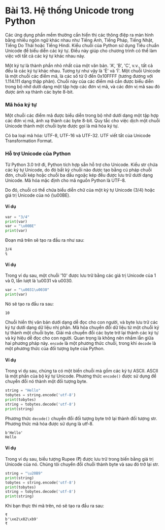 # Bài 13. Hệ thống Unicode trong Python

Các ứng dụng phần mềm thường cần hiển thị các thông điệp ra màn hình bằng nhiều ngôn ngữ khác nhau như Tiếng Anh, Tiếng Pháp, Tiếng Nhật, Tiếng Do Thái hoặc Tiếng Hindi. Kiểu chuỗi của Python sử dụng Tiêu chuẩn Unicode để biểu diễn các ký tự. Điều này giúp cho chương trình có thể làm việc với tất cả các ký tự khác nhau này.

Một ký tự là thành phần nhỏ nhất của một văn bản. 'A', 'B', 'C', v.v., tất cả đều là các ký tự khác nhau. Tương tự như vậy là 'È' và 'Í'. Một chuỗi Unicode là một chuỗi các điểm mã, là các số từ 0 đến 0x10FFFF (tương đương với 1.114.111 dạng thập phân). Chuỗi này của các điểm mã cần được biểu diễn trong bộ nhớ dưới dạng một tập hợp các đơn vị mã, và các đơn vị mã sau đó được ánh xạ thành các byte 8-bit.

### Mã hóa ký tự

Một chuỗi các điểm mã được biểu diễn trong bộ nhớ dưới dạng một tập hợp các đơn vị mã, ánh xạ thành các byte 8-bit. Quy tắc cho việc dịch một chuỗi Unicode thành một chuỗi byte được gọi là mã hóa ký tự.

Có ba loại mã hóa: UTF-8, UTF-16 và UTF-32. UTF viết tắt của Unicode Transformation Format.

### Hỗ trợ Unicode của Python

Từ Python 3.0 trở đi, Python tích hợp sẵn hỗ trợ cho Unicode. Kiểu str chứa các ký tự Unicode, do đó bất kỳ chuỗi nào được tạo bằng cú pháp chuỗi đơn, chuỗi kép hoặc chuỗi ba dấu ngoặc kép đều được lưu trữ dưới dạng Unicode. Mã hóa mặc định cho mã nguồn Python là UTF-8.

Do đó, chuỗi có thể chứa biểu diễn chữ của một ký tự Unicode (3/4) hoặc giá trị Unicode của nó (\u00BE).

#### Ví dụ

```python
var = "3/4"
print(var)
var = "\u00BE"
print(var)
```

Đoạn mã trên sẽ tạo ra đầu ra như sau:

```
3/4
¾
```

#### Ví dụ

Trong ví dụ sau, một chuỗi '10' được lưu trữ bằng các giá trị Unicode của 1 và 0, lần lượt là \u0031 và u0030.

```python
var = "\u0031\u0030"
print(var)
```

Nó sẽ tạo ra đầu ra sau:

```
10
```

Chuỗi hiển thị văn bản dưới dạng dễ đọc cho con người, và byte lưu trữ các ký tự dưới dạng dữ liệu nhị phân. Mã hóa chuyển đổi dữ liệu từ một chuỗi ký tự thành một chuỗi byte. Giải mã chuyển đổi các byte trở lại thành các ký tự và ký hiệu dễ đọc cho con người. Quan trọng là không nên nhầm lẫn giữa hai phương pháp này. `encode` là một phương thức chuỗi, trong khi `decode` là một phương thức của đối tượng byte của Python.

#### Ví dụ

Trong ví dụ sau, chúng ta có một biến chuỗi mà gồm các ký tự ASCII. ASCII là một phần của bộ ký tự Unicode. Phương thức `encode()` được sử dụng để chuyển đổi nó thành một đối tượng byte.

```python
string = "Hello"
tobytes = string.encode('utf-8')
print(tobytes)
string = tobytes.decode('utf-8')
print(string)
```

Phương thức `decode()` chuyển đổi đối tượng byte trở lại thành đối tượng str. Phương thức mã hóa được sử dụng là utf-8.

```
b'Hello'
Hello
```

#### Ví dụ

Trong ví dụ sau, biểu tượng Rupee (₹) được lưu trữ trong biến bằng giá trị Unicode của nó. Chúng tôi chuyển đổi chuỗi thành byte và sau đó trở lại str.

```python
string = "\u20B9"
print(string)
tobytes = string.encode('utf-8')
print(tobytes)
string = tobytes.decode('utf-8')
print(string)
```

Khi bạn thực thi mã trên, nó sẽ tạo ra đầu ra sau:

```
₹
b'\xe2\x82\xb9'
₹
```
